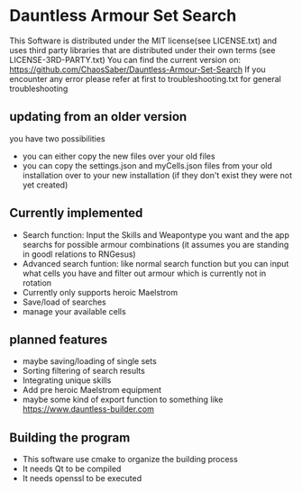 # Dauntless Armour Set Search

This Software is distributed under the MIT license(see LICENSE.txt) and uses third party libraries that are distributed under their own terms (see LICENSE-3RD-PARTY.txt)
You can find the current version on: https://github.com/ChaosSaber/Dauntless-Armour-Set-Search
If you encounter any error please refer at first to troubleshooting.txt for general troubleshooting

## updating from an older version
you have two possibilities
- you can either copy the new files over your old files
- you can copy the settings.json and myCells.json files from your old installation over to your new installation (if they don't exist they were not yet created)

## Currently implemented
- Search function: Input the Skills and Weapontype you want and the app searchs for possible armour combinations (it assumes you are standing in goodl relations to RNGesus)
- Advanced search funtion: like normal search function but you can input what cells you have and filter out armour which is currently not in rotation
- Currently only supports heroic Maelstrom
- Save/load of searches
- manage your available cells

## planned features 
- maybe saving/loading of single sets
- Sorting filtering of search results
- Integrating unique skills
- Add pre heroic Maelstrom equipment
- maybe some kind of export function to something like https://www.dauntless-builder.com

## Building the program
- This software use cmake to organize the building process
- It needs Qt to be compiled
- It needs openssl to be executed

